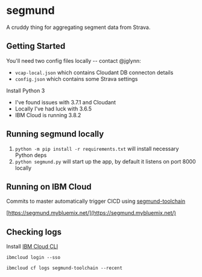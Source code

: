 # segmund

A cruddy thing for aggregating segment data from Strava.

## Getting Started

You'll need two config files locally -- contact @jglynn:

* `vcap-local.json` which contains Cloudant DB connecton details
* `config.json` which contains some Strava settings

Install Python 3

* I've found issues with 3.7.1 and Cloudant
* Locally I've had luck with 3.6.5
* IBM Cloud is running 3.8.2

## Running segmund locally

1. `python -m pip install -r requirements.txt` will install necessary Python deps
2. `python segmund.py` will start up the app, by default it listens on port 8000 locally

## Running on IBM Cloud

Commits to master automatically trigger CICD using [segmund-toolchain](https://cloud.ibm.com/devops/toolchains/09c005ff-2733-48e2-a792-1db8a909f8a2?env_id=ibm:yp:us-south)

[https://segmund.mybluemix.net/](https://segmund.mybluemix.net/)

## Checking logs

Install [IBM Cloud CLI](https://cloud.ibm.com/docs/cli?topic=cloud-cli-getting-started)

`ibmcloud login --sso`

`ibmcloud cf logs segmund-toolchain --recent`
